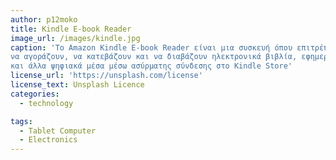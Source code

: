 ```yaml
---
author: p12moko
title: Kindle E-book Reader
image_url: /images/kindle.jpg
caption: 'Το Amazon Kindle E-book Reader είναι μια συσκευή όπου επιτρέπει στους χρήστες να προηγούνται, 
να αγοράζουν, να κατεβάζουν και να διαβάζουν ηλεκτρονικά βιβλία, εφημερίδες, περιοδικά, 
και άλλα ψηφιακά μέσα μέσω ασύρματης σύνδεσης στο Kindle Store'
license_url: 'https://unsplash.com/license'
license_text: Unsplash Licence
categories:
  - technology

tags:
  - Tablet Computer
  - Electronics
---
```

